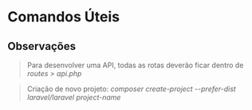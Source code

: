 # Comandos Úteis

## Observações

> Para desenvolver uma API, todas as rotas deverão ficar dentro de *routes > api.php*

> Criação de novo projeto: *composer create-project --prefer-dist laravel/laravel project-name*
